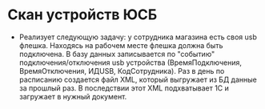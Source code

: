 # Скан устройств ЮСБ
- Реализует следующую задачу: у сотрудника магазина есть своя usb флешка. 
Находясь на рабочем месте флешка должна быть подключена. В базу данных записывается по "событию" подключения/отключения
usb устройства (ВремяПодключения, ВремяОтключения, ИДUSB, КодСотрудника). Раз в день по расписанию создается файл
XML, который выгружает из БД данные за прошлый раз. В последствии этот XML подхватывает 1С и загружает в нужный документ.





